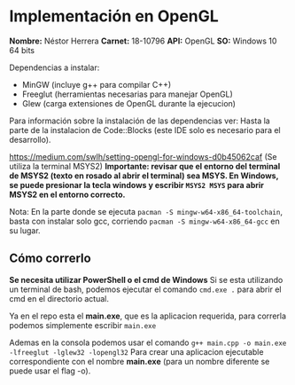 # Implementación en OpenGL

**Nombre:** Néstor Herrera
**Carnet:** 18-10796
**API:** OpenGL
**SO:** Windows 10 64 bits

Dependencias a instalar:
- MinGW (incluye g++ para compilar C++)
- Freeglut (herramientas necesarias para manejar OpenGL)
- Glew (carga extensiones de OpenGL durante la ejecucion)

Para información sobre la instalación de las dependencias ver:
Hasta la parte de la instalacion de Code::Blocks (este IDE solo es necesario
para el desarrollo).

https://medium.com/swlh/setting-opengl-for-windows-d0b45062caf
(Se utiliza la terminal MSYS2)
**Importante: revisar que el entorno del terminal de MSYS2 (texto en rosado al abrir el terminal) sea MSYS. En Windows, se puede presionar la tecla windows y escribir `MSYS2 MSYS` para abrir MSYS2 en el entorno correcto.**

Nota: En la parte donde se ejecuta `pacman -S mingw-w64-x86_64-toolchain`, basta con instalar solo gcc, corriendo `pacman -S mingw-w64-x86_64-gcc` en su lugar.

## Cómo correrlo

**Se necesita utilizar PowerShell o el cmd de Windows**
Si se esta utilizando un terminal de bash, podemos ejecutar el comando `cmd.exe .`
para abrir el cmd en el directorio actual.

Ya en el repo esta el **main.exe**, que es la aplicacion requerida, para correrla podemos simplemente escribir `main.exe`

Ademas en la consola podemos usar el comando 
`g++ main.cpp -o main.exe -lfreeglut -lglew32 -lopengl32` 
Para crear una aplicacion ejecutable correspondiente con el nombre **main.exe** (para un nombre diferente se puede usar el flag -o).

